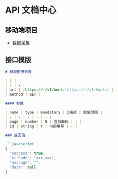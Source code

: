 # API 文档中心

## 移动端项目

- [数据采集](http://gitlab.hztianque.com/docs/api-docs/tree/master/%E6%95%B0%E6%8D%AE%E9%87%87%E9%9B%86)

## 接口模版

```markdown
# 获取图书列表

| | |
| - | - |
| url | [https://~/v1/book](https://~/v1/books) | 
| method | GET | 

#### 参数

| name | type | mandatory | 描述 | 取值范围 |
| - | - | - | - | - |
| page | number | N | 当前面码 | - |
| id | string | Y | 书的编号 | - |

### 返回值

```javascript
{
  "success": true,
  "errCode": "xxx-xxx",
  "message": "",
  "data": null
}
```
```